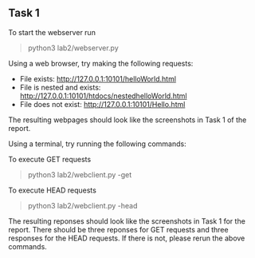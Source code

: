 ## Task 1

To start the webserver run

> python3 lab2/webserver.py

Using a web browser, try making the following requests:
* File exists: http://127.0.0.1:10101/helloWorld.html
* File is nested and exists: http://127.0.0.1:10101/htdocs/nestedhelloWorld.html
* File does not exist: http://127.0.0.1:10101/Hello.html

The resulting webpages should look like the screenshots in Task 1 of the report.


Using a terminal, try running the following commands:

To execute GET requests
> python3 lab2/webclient.py -get

To execute HEAD requests
> python3 lab2/webclient.py -head

The resulting reponses should look like the screenshots in Task 1 for the report. There should be three reponses for GET requests and three responses for the HEAD requests. If there is not, please rerun the above commands. 
